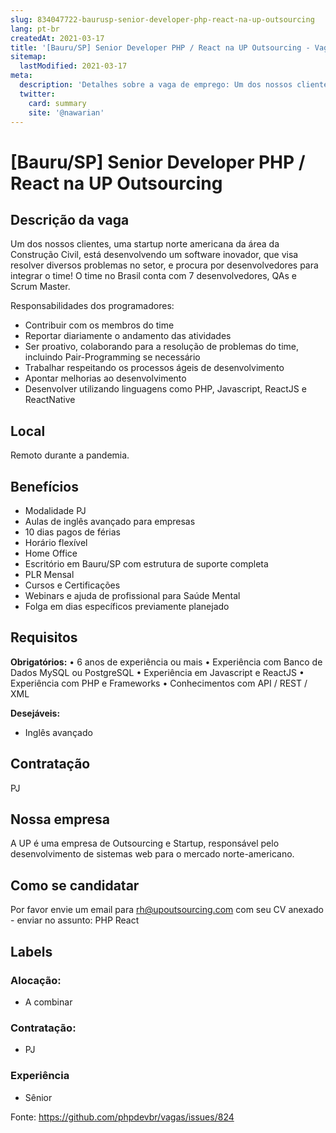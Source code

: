 ```yaml
---
slug: 834047722-baurusp-senior-developer-php-react-na-up-outsourcing
lang: pt-br
createdAt: 2021-03-17
title: '[Bauru/SP] Senior Developer PHP / React na UP Outsourcing - Vaga de Emprego'
sitemap:
  lastModified: 2021-03-17
meta:
  description: 'Detalhes sobre a vaga de emprego: Um dos nossos clientes, uma startup norte americana da área da Construção Civil, está desenvolvendo um software inovador, que visa resolver diversos problemas no setor, e procura por desenvolvedores para integrar o time! O time no Brasil conta com 7 desenvolvedores, QAs e Scrum Master. Responsabilidades dos programadores: - Contribuir com os membros do time - Reportar diariamente o andamento das atividades - Ser proativo, colaborando para a resolução de problemas do time, incluindo Pair-Programming se necessário - Trabalhar respeitando os processos ágeis de desenvolvimento - Apontar melhorias ao desenvolvimento - Desenvolver utilizando linguagens como PHP, Javascript, ReactJS e ReactNative'
  twitter:
    card: summary
    site: '@nawarian'
---
```


# [Bauru/SP] Senior Developer PHP / React na UP Outsourcing

<!--
==================================================
POR FAVOR, SÓ POSTE SE A VAGA FOR PARA DESENVOLVEDOR(A) PHP!

Não faça distinção de gênero no titulo da vaga.

Use: "PHP Developer" ao invés de "Desenvolvedor PHP" \o/

Exemplo: `[São Paulo/SP] PHP Developer na Nome da Empresa`

Evite fugir do padrão, isso só dá trabalho aos administradores,
pois os títulos são padronizados.
==================================================
-->

## Descrição da vaga

Um dos nossos clientes, uma startup norte americana da área da Construção Civil, está desenvolvendo um software inovador, que visa resolver diversos problemas no setor, e procura por desenvolvedores para integrar o time! O time no Brasil conta com 7 desenvolvedores, QAs e Scrum Master.

Responsabilidades dos programadores:
- Contribuir com os membros do time
- Reportar diariamente o andamento das atividades
- Ser proativo, colaborando para a resolução de problemas do time, incluindo Pair-Programming se necessário
- Trabalhar respeitando os processos ágeis de desenvolvimento
- Apontar melhorias ao desenvolvimento
- Desenvolver utilizando linguagens como PHP, Javascript, ReactJS e ReactNative

## Local

Remoto durante a pandemia. 

## Benefícios

- Modalidade PJ
- Aulas de inglês avançado para empresas
- 10 dias pagos de férias
- Horário flexível
- Home Office
- Escritório em Bauru/SP com estrutura de suporte completa
- PLR Mensal
- Cursos e Certificações
- Webinars e ajuda de profissional para Saúde Mental
- Folga em dias específicos previamente planejado

## Requisitos

**Obrigatórios:**
• 6 anos de experiência ou mais
• Experiência com Banco de Dados MySQL ou PostgreSQL
• Experiência em Javascript e ReactJS
• Experiência com PHP e Frameworks
• Conhecimentos com API / REST / XML

**Desejáveis:**
- Inglês avançado


## Contratação

PJ 

## Nossa empresa

A UP é uma empresa de Outsourcing e Startup, responsável pelo desenvolvimento de sistemas web para o mercado norte-americano.

## Como se candidatar

Por favor envie um email para rh@upoutsourcing.com com seu CV anexado - enviar no assunto: PHP React

## Labels

<!-- Escolha abaixo, apague as que não fizerem sentido: -->
### Alocação:
- A combinar

### Contratação:
- PJ

### Experiência
- Sênior


Fonte: https://github.com/phpdevbr/vagas/issues/824